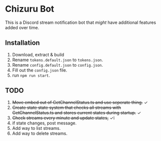# Chizuru Bot

This is a Discord stream notification bot that *might* have additional features added over time.

## Installation

1. Download, extract & build
2. Rename `tokens.default.json` to `tokens.json`.
3. Rename `config.default.json` to `config.json`.
4. Fill out the `config.json` file.
5. run `npm run start`.

## TODO

1. ~~Move embed out of GetChannelStatus.ts and use seperate thing.~~ ✓
2. ~~Create state state system that checks all streams with GetChannelStatus.ts and stores current states during startup.~~ ✓
3. ~~Check streams every minute and update states,~~ ✓i
4. if state changes, post message.
5. Add way to list streams.
6. Add way to delete streams.
